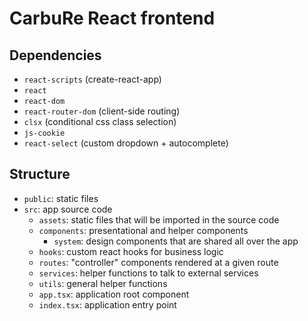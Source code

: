 # CarbuRe React frontend

## Dependencies

- `react-scripts` (create-react-app)
- `react`
- `react-dom`
- `react-router-dom` (client-side routing)
- `clsx` (conditional css class selection)
- `js-cookie`
- `react-select` (custom dropdown + autocomplete)

## Structure

- `public`: static files
- `src`: app source code
  - `assets`: static files that will be imported in the source code
  - `components`: presentational and helper components
    - `system`: design components that are shared all over the app
  - `hooks`: custom react hooks for business logic
  - `routes`: "controller" components rendered at a given route
  - `services`: helper functions to talk to external services
  - `utils`: general helper functions
  - `app.tsx`: application root component
  - `index.tsx`: application entry point
